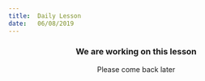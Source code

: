 ```yaml
---
title:  Daily Lesson
date:   06/08/2019
---
```


### <center>We are working on this lesson</center>
<center>Please come back later</center>